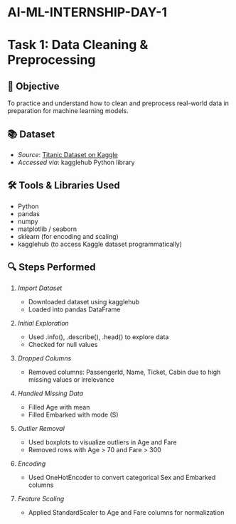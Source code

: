 # AI-ML-INTERNSHIP-DAY-1

# Task 1: Data Cleaning & Preprocessing

## 🧠 Objective

To practice and understand how to clean and preprocess real-world data in preparation for machine learning models.

## 📚 Dataset

- *Source*: [Titanic Dataset on Kaggle](https://www.kaggle.com/datasets/yasserh/titanic-dataset)
- *Accessed via*: kagglehub Python library

## 🛠 Tools & Libraries Used

- Python
- pandas
- numpy
- matplotlib / seaborn
- sklearn (for encoding and scaling)
- kagglehub (to access Kaggle dataset programmatically)

## 🔍 Steps Performed

1. *Import Dataset*
   - Downloaded dataset using kagglehub
   - Loaded into pandas DataFrame

2. *Initial Exploration*
   - Used .info(), .describe(), .head() to explore data
   - Checked for null values

3. *Dropped Columns*
   - Removed columns: PassengerId, Name, Ticket, Cabin due to high missing values or irrelevance

4. *Handled Missing Data*
   - Filled Age with mean
   - Filled Embarked with mode (S)

5. *Outlier Removal*
   - Used boxplots to visualize outliers in Age and Fare
   - Removed rows with Age > 70 and Fare > 300

6. *Encoding*
   - Used OneHotEncoder to convert categorical Sex and Embarked columns

7. *Feature Scaling*
   - Applied StandardScaler to Age and Fare columns for normalization
